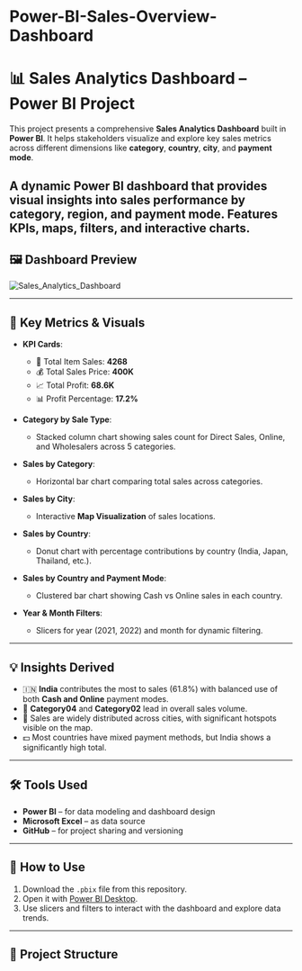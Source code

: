# Power-BI-Sales-Overview-Dashboard

# 📊 Sales Analytics Dashboard – Power BI Project

This project presents a comprehensive **Sales Analytics Dashboard** built in **Power BI**. It helps stakeholders visualize and explore key sales metrics across different dimensions like **category**, **country**, **city**, and **payment mode**.

A dynamic Power BI dashboard that provides visual insights into sales performance by category, region, and payment mode. Features KPIs, maps, filters, and interactive charts.
---

## 🖼 Dashboard Preview

![Sales_Analytics_Dashboard](https://github.com/user-attachments/assets/f5311c73-4bee-4071-8ad1-4fdd4adc5cd8)

---

## 📌 Key Metrics & Visuals

- **KPI Cards**:
  - 🔢 Total Item Sales: **4268**
  - 💰 Total Sales Price: **400K**
  - 📈 Total Profit: **68.6K**
  - 📊 Profit Percentage: **17.2%**

- **Category by Sale Type**:
  - Stacked column chart showing sales count for Direct Sales, Online, and Wholesalers across 5 categories.

- **Sales by Category**:
  - Horizontal bar chart comparing total sales across categories.

- **Sales by City**:
  - Interactive **Map Visualization** of sales locations.

- **Sales by Country**:
  - Donut chart with percentage contributions by country (India, Japan, Thailand, etc.).

- **Sales by Country and Payment Mode**:
  - Clustered bar chart showing Cash vs Online sales in each country.

- **Year & Month Filters**:
  - Slicers for year (2021, 2022) and month for dynamic filtering.

---

## 💡 Insights Derived

- 🇮🇳 **India** contributes the most to sales (61.8%) with balanced use of both **Cash and Online** payment modes.
- 🛒 **Category04** and **Category02** lead in overall sales volume.
- 📌 Sales are widely distributed across cities, with significant hotspots visible on the map.
- 💵 Most countries have mixed payment methods, but India shows a significantly high total.

---

## 🛠 Tools Used

- **Power BI** – for data modeling and dashboard design
- **Microsoft Excel** – as data source
- **GitHub** – for project sharing and versioning

---

## 📁 How to Use

1. Download the `.pbix` file from this repository.
2. Open it with [Power BI Desktop](https://powerbi.microsoft.com/en-us/desktop/).
3. Use slicers and filters to interact with the dashboard and explore data trends.

---

## 📎 Project Structure

